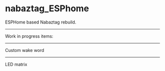# nabaztag_ESPhome
ESPHome based Nabaztag rebuild.


_______________________________


Work in progress items:

___
Custom wake word

___
LED matrix
